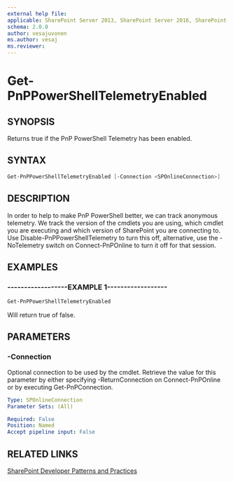 ```yaml
---
external help file:
applicable: SharePoint Server 2013, SharePoint Server 2016, SharePoint Online
schema: 2.0.0
author: vesajuvonen
ms.author: vesaj
ms.reviewer:
---
```

# Get-PnPPowerShellTelemetryEnabled

## SYNOPSIS
Returns true if the PnP PowerShell Telemetry has been enabled.

## SYNTAX 

```powershell
Get-PnPPowerShellTelemetryEnabled [-Connection <SPOnlineConnection>]
```

## DESCRIPTION
In order to help to make PnP PowerShell better, we can track anonymous telemetry. We track the version of the cmdlets you are using, which cmdlet you are executing and which version of SharePoint you are connecting to. Use Disable-PnPPowerShellTelemetry to turn this off, alternative, use the -NoTelemetry switch on Connect-PnPOnline to turn it off for that session.

## EXAMPLES

### ------------------EXAMPLE 1------------------
```powershell
Get-PnPPowerShellTelemetryEnabled
```

Will return true of false.

## PARAMETERS

### -Connection
Optional connection to be used by the cmdlet. Retrieve the value for this parameter by either specifying -ReturnConnection on Connect-PnPOnline or by executing Get-PnPConnection.

```yaml
Type: SPOnlineConnection
Parameter Sets: (All)

Required: False
Position: Named
Accept pipeline input: False
```

## RELATED LINKS

[SharePoint Developer Patterns and Practices](https://aka.ms/sppnp)
